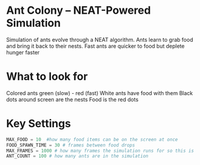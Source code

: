 # Ant Colony – NEAT-Powered Simulation

Simulation of ants evolve through a NEAT algorithm. 
Ants learn to grab food and bring it back to their nests.
Fast ants are quicker to food but deplete hunger faster

# What to look for
Colored ants green (slow) - red (fast)
White ants have food with them
Black dots around screen are the nests
Food is the red dots

# Key Settings
```python
MAX_FOOD = 10  #how many food items can be on the screen at once
FOOD_SPAWN_TIME = 30 # frames between food drops
MAX_FRAMES = 1000 # how many frames the simulation runs for so this is one minute
ANT_COUNT = 100 # how many ants are in the simulation
```

